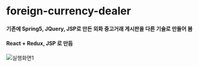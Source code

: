 # foreign-currency-dealer

#### 기존에 Spring5, JQuery, JSP로 만든 외화 중고거래 게시판을 다른 기술로 만들어 봄
#### React + Redux, JSP 로 만듬

![실행화면1](https://github.com/shingasia/foreign-currency-dealer/assets/37993957/65dc567b-2efe-4a0c-af37-e972473f243d)